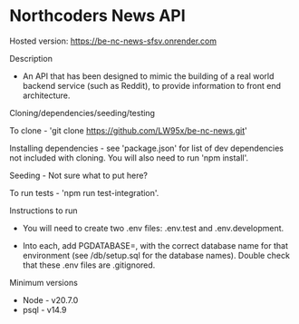 # Northcoders News API

Hosted version: https://be-nc-news-sfsv.onrender.com 

Description

- An API that has been designed to mimic the building of a real world backend service (such as Reddit), to provide information to front end architecture.

Cloning/dependencies/seeding/testing

To clone - 'git clone https://github.com/LW95x/be-nc-news.git'

Installing dependencies - see 'package.json' for list of dev dependencies not included with cloning. You will also need to run 'npm install'.

Seeding - Not sure what to put here?

To run tests - 'npm run test-integration'.

Instructions to run

- You will need to create two .env files: .env.test and .env.development. 

- Into each, add PGDATABASE=, with the correct database name for that environment (see /db/setup.sql for the database names). Double check that these .env files are .gitignored.

Minimum versions

- Node - v20.7.0
- psql - v14.9
